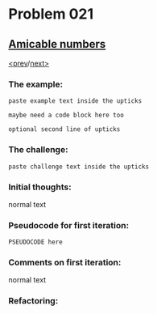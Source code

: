 # Problem 021

## [Amicable numbers](https://projecteuler.net/problem=21)

[<prev](./../DIR019_counting_sundays/README.md)/[next>](./../README.md) 

### The example:
`paste example text inside the upticks`
```
maybe need a code block here too
```
`optional second line of upticks`

### The challenge:
`paste challenge text inside the upticks`

### Initial thoughts:
normal text

### Pseudocode for first iteration:
```
PSEUDOCODE here
```

### Comments on first iteration:
normal text

### Refactoring:
